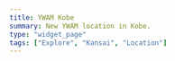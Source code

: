```yaml
---
title: YWAM Kobe
summary: New YWAM location in Kobe.
type: "widget_page"
tags: ["Explore", "Kansai", "Location"]
---
```

